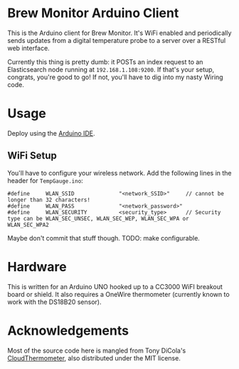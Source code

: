 Brew Monitor Arduino Client
===========================

This is the Arduino client for Brew Monitor. It's WiFi enabled and periodically sends updates from a digital temperature probe to a server over a RESTful web interface.

Currently this thing is pretty dumb: it POSTs an index request to an Elasticsearch node running at `192.168.1.108:9200`. If that's your setup, congrats, you're good to go! If not, you'll have to dig into my nasty Wiring code.

# Usage
Deploy using the [Arduino IDE](http://arduino.cc/en/main/software).

## WiFi Setup
You'll have to configure your wireless network. Add the following lines in the header for `TempGauge.ino`:

    #define     WLAN_SSID              "<network_SSID>"     // cannot be longer than 32 characters!
    #define     WLAN_PASS              "<network_password>" 
    #define     WLAN_SECURITY          <security_type>      // Security type can be WLAN_SEC_UNSEC, WLAN_SEC_WEP, WLAN_SEC_WPA or WLAN_SEC_WPA2

Maybe don't commit that stuff though. TODO: make configurable.

# Hardware
This is written for an Arduino UNO hooked up to a CC3000 WiFI breakout board or shield. It also requires a OneWire thermometer (currently known to work with the DS18B20 sensor).

# Acknowledgements
Most of the source code here is mangled from Tony DiCola's [CloudThermometer](https://github.com/tdicola/CloudThermometer), also distributed under the MIT license.
